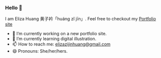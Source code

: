 ### Hello 👋

I am Eliza Huang 黄子衿「huáng zǐ jīn」. Feel free to checkout my [Portfolio site](https://portfolio-seven-phi.vercel.app/)

- 🔭 I’m currently working on a new portfolio site.
- 🌱 I’m currently learning digital illustration.
- 📫 How to reach me: elizazijinhuang@gmail.com
- 😄 Pronouns: She/her/hers.

